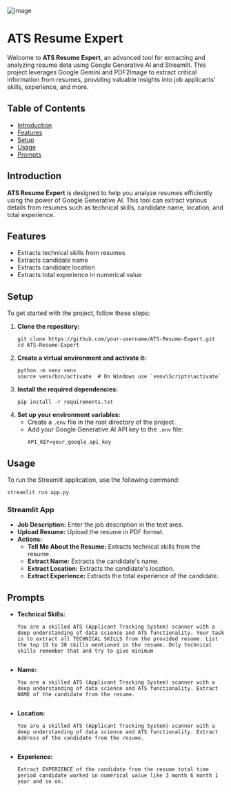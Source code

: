 ![image](https://github.com/user-attachments/assets/52eb4702-fe00-4060-8cbe-7bfbaf515fb4)

<h1>ATS Resume Expert</h1>

<p>Welcome to <strong>ATS Resume Expert</strong>, an advanced tool for extracting and analyzing resume data using Google Generative AI and Streamlit. This project leverages Google Gemini and PDF2Image to extract critical information from resumes, providing valuable insights into job applicants' skills, experience, and more.</p>

<h2>Table of Contents</h2>
<ul>
    <li><a href="#introduction">Introduction</a></li>
    <li><a href="#features">Features</a></li>
    <li><a href="#setup">Setup</a></li>
    <li><a href="#usage">Usage</a></li>
    <li><a href="#prompts">Prompts</a></li>
</ul>

<h2 id="introduction">Introduction</h2>
<p><strong>ATS Resume Expert</strong> is designed to help you analyze resumes efficiently using the power of Google Generative AI. This tool can extract various details from resumes such as technical skills, candidate name, location, and total experience.</p>

<h2 id="features">Features</h2>
<ul>
    <li>Extracts technical skills from resumes</li>
    <li>Extracts candidate name</li>
    <li>Extracts candidate location</li>
    <li>Extracts total experience in numerical value</li>
</ul>

<h2 id="setup">Setup</h2>
<p>To get started with the project, follow these steps:</p>
<ol>
    <li><strong>Clone the repository:</strong>
        <pre><code>git clone https://github.com/your-username/ATS-Resume-Expert.git
cd ATS-Resume-Expert</code></pre>
    </li>
    <li><strong>Create a virtual environment and activate it:</strong>
        <pre><code>python -m venv venv
source venv/bin/activate  # On Windows use `venv\Scripts\activate`</code></pre>
    </li>
    <li><strong>Install the required dependencies:</strong>
        <pre><code>pip install -r requirements.txt</code></pre>
    </li>
    <li><strong>Set up your environment variables:</strong>
        <ul>
            <li>Create a <code>.env</code> file in the root directory of the project.</li>
            <li>Add your Google Generative AI API key to the <code>.env</code> file:
                <pre><code>API_KEY=your_google_api_key</code></pre>
            </li>
        </ul>
    </li>
</ol>

<h2 id="usage">Usage</h2>
<p>To run the Streamlit application, use the following command:</p>
<pre><code>streamlit run app.py</code></pre>

<h3>Streamlit App</h3>
<ul>
    <li><strong>Job Description:</strong> Enter the job description in the text area.</li>
    <li><strong>Upload Resume:</strong> Upload the resume in PDF format.</li>
    <li><strong>Actions:</strong>
        <ul>
            <li><strong>Tell Me About the Resume:</strong> Extracts technical skills from the resume.</li>
            <li><strong>Extract Name:</strong> Extracts the candidate's name.</li>
            <li><strong>Extract Location:</strong> Extracts the candidate's location.</li>
            <li><strong>Extract Experience:</strong> Extracts the total experience of the candidate.</li>
        </ul>
    </li>
</ul>

<h2 id="prompts">Prompts</h2>
<ul>
    <li><strong>Technical Skills:</strong>
        <pre><code>You are a skilled ATS (Applicant Tracking System) scanner with a deep understanding of data science and ATS functionality. Your task is to extract all TECHNICAL SKILLS from the provided resume. List the top 10 to 30 skills mentioned in the resume. Only technical skills remember that and try to give minimum 
        </code></pre>
    </li>
    <li><strong>Name:</strong>
        <pre><code>You are a skilled ATS (Applicant Tracking System) scanner with a deep understanding of data science and ATS functionality. Extract NAME of the candidate from the resume.
        </code></pre>
    </li>
    <li><strong>Location:</strong>
        <pre><code>You are a skilled ATS (Applicant Tracking System) scanner with a deep understanding of data science and ATS functionality. Extract Address of the candidate from the resume.
        </code></pre>
    </li>
    <li><strong>Experience:</strong>
        <pre><code>Extract EXPERIENCE of the candidate from the resume total time period candidate worked in numerical value like 3 month 6 month 1 year and so on.
        </code></pre>
    </li>
</ul>


